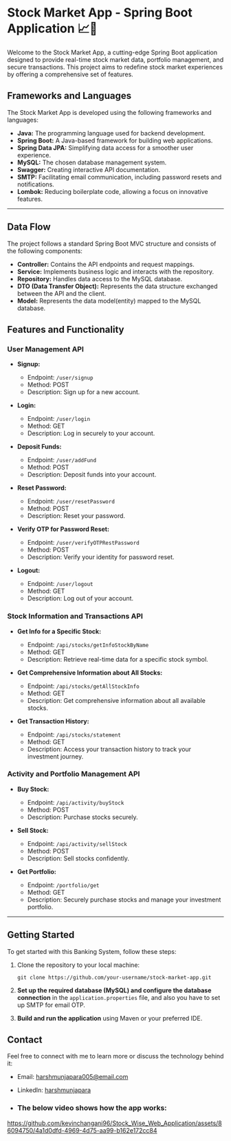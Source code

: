 # Stock Market App - Spring Boot Application 📈🚀

Welcome to the Stock Market App, a cutting-edge Spring Boot application designed to provide real-time stock market data, portfolio management, and secure transactions. This project aims to redefine stock market experiences by offering a comprehensive set of features.

## Frameworks and Languages

The Stock Market App is developed using the following frameworks and languages:

- **Java:** The programming language used for backend development.
- **Spring Boot:** A Java-based framework for building web applications.
- **Spring Data JPA:** Simplifying data access for a smoother user experience.
- **MySQL:** The chosen database management system.
- **Swagger:** Creating interactive API documentation.
- **SMTP:** Facilitating email communication, including password resets and notifications.
- **Lombok:** Reducing boilerplate code, allowing a focus on innovative features.

---

## Data Flow

The project follows a standard Spring Boot MVC structure and consists of the following components:

- **Controller:** Contains the API endpoints and request mappings.
- **Service:** Implements business logic and interacts with the repository.
- **Repository:** Handles data access to the MySQL database.
- **DTO (Data Transfer Object):** Represents the data structure exchanged between the API and the client.
- **Model:** Represents the data model(entity) mapped to the MySQL database.

## Features and Functionality

### User Management API

- **Signup:**
  - Endpoint: `/user/signup`
  - Method: POST
  - Description: Sign up for a new account.

- **Login:**
  - Endpoint: `/user/login`
  - Method: GET
  - Description: Log in securely to your account.

- **Deposit Funds:**
  - Endpoint: `/user/addFund`
  - Method: POST
  - Description: Deposit funds into your account.

- **Reset Password:**
  - Endpoint: `/user/resetPassword`
  - Method: POST
  - Description: Reset your password.

- **Verify OTP for Password Reset:**
  - Endpoint: `/user/verifyOTPRestPassword`
  - Method: POST
  - Description: Verify your identity for password reset.

- **Logout:**
  - Endpoint: `/user/logout`
  - Method: GET
  - Description: Log out of your account.

### Stock Information and Transactions API

- **Get Info for a Specific Stock:**
  - Endpoint: `/api/stocks/getInfoStockByName`
  - Method: GET
  - Description: Retrieve real-time data for a specific stock symbol.

- **Get Comprehensive Information about All Stocks:**
  - Endpoint: `/api/stocks/getAllStockInfo`
  - Method: GET
  - Description: Get comprehensive information about all available stocks.

- **Get Transaction History:**
  - Endpoint: `/api/stocks/statement`
  - Method: GET
  - Description: Access your transaction history to track your investment journey.

### Activity and Portfolio Management API

- **Buy Stock:**
  - Endpoint: `/api/activity/buyStock`
  - Method: POST
  - Description: Purchase stocks securely.

- **Sell Stock:**
  - Endpoint: `/api/activity/sellStock`
  - Method: POST
  - Description: Sell stocks confidently.

- **Get Portfolio:**
  - Endpoint: `/portfolio/get`
  - Method: GET
  - Description: Securely purchase stocks and manage your investment portfolio.

---


## Getting Started

To get started with this Banking System, follow these steps:


1. Clone the repository to your local machine:

   ```shell
   git clone https://github.com/your-username/stock-market-app.git
2. **Set up the required database (MySQL) and configure the database connection** in the `application.properties` file, and also you have to set up SMTP for email OTP.

3. **Build and run the application** using Maven or your preferred IDE.
  


## Contact

Feel free to connect with me to learn more or discuss the technology behind it:

- Email: harshmunjapara005@email.com
- LinkedIn: [harshmunjapara](https://www.linkedin.com/in/harsh-munjapara/)

- ### The below video shows how the app works:
https://github.com/kevinchangani96/Stock_Wise_Web_Application/assets/86094750/4a1d0dfd-4969-4d75-aa99-b162e172cc84
